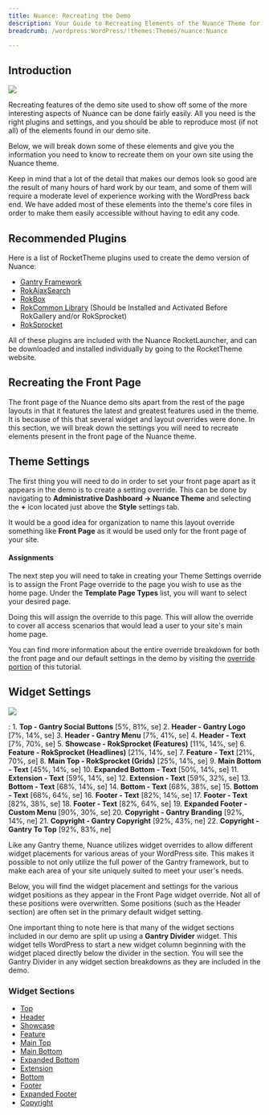 ```yaml
---
title: Nuance: Recreating the Demo
description: Your Guide to Recreating Elements of the Nuance Theme for WordPress
breadcrumb: /wordpress:WordPress/!themes:Themes/nuance:Nuance

---
```


Introduction
-----

![][Nuance]

Recreating features of the demo site used to show off some of the more interesting aspects of Nuance can be done fairly easily. All you need is the right plugins and settings, and you should be able to reproduce most (if not all) of the elements found in our demo site.

Below, we will break down some of these elements and give you the information you need to know to recreate them on your own site using the Nuance theme.

Keep in mind that a lot of the detail that makes our demos look so good are the result of many hours of hard work by our team, and some of them will require a moderate level of experience working with the WordPress back end. We have added most of these elements into the theme's core files in order to make them easily accessible without having to edit any code.

Recommended Plugins
-----

Here is a list of RocketTheme plugins used to create the demo version of Nuance:

* [Gantry Framework][gantry]
* [RokAjaxSearch][rokajaxsearch]
* [RokBox][rokbox]
* [RokCommon Library](http://www.rockettheme.com/wordpress/plugins/rokutilities) (Should be Installed and Activated Before RokGallery and/or RokSprocket)
* [RokSprocket][roksprocket]

All of these plugins are included with the Nuance RocketLauncher, and can be downloaded and installed individually by going to the RocketTheme website.

Recreating the Front Page
-----

The front page of the Nuance demo sits apart from the rest of the page layouts in that it features the latest and greatest features used in the theme. It is because of this that several widget and layout overrides were done. In this section, we will break down the settings you will need to recreate elements present in the front page of the Nuance theme.

Theme Settings
-----

The first thing you will need to do in order to set your front page apart as it appears in the demo is to create a setting override. This can be done by navigating to **Administrative Dashboard -> Nuance Theme** and selecting the **+** icon located just above the **Style** settings tab.

It would be a good idea for organization to name this layout override something like **Front Page** as it would be used only for the front page of your site.

#### Assignments

The next step you will need to take in creating your Theme Settings override is to assign the Front Page override to the page you wish to use as the home page. Under the **Template Page Types** list, you will want to select your desired page.

Doing this will assign the override to this page. This will allow the override to cover all access scenarios that would lead a user to your site's main home page.

You can find more information about the entire override breakdown for both the front page and our default settings in the demo by visiting the [override portion][demooverride] of this tutorial.

Widget Settings
-----

![][theme]

:   1. **Top - Gantry Social Buttons** [5%, 81%, se]
    2. **Header - Gantry Logo** [7%, 14%, se]
    3. **Header - Gantry Menu**  [7%, 41%, se]
    4. **Header - Text** [7%, 70%, se]
    5. **Showcase - RokSprocket (Features)**  [11%, 14%, se]
    6. **Feature - RokSprocket (Headlines)**  [21%, 14%, se]
    7. **Feature - Text**  [21%, 70%, se]
    8. **Main Top - RokSprocket (Grids)**  [25%, 14%, se]
    9. **Main Bottom - Text**  [45%, 14%, se]
    10. **Expanded Bottom - Text**  [50%, 14%, se]
    11. **Extension - Text** [59%, 14%, se]
    12. **Extension - Text** [59%, 32%, se]
    13. **Bottom - Text** [68%, 14%, se]
    14. **Bottom - Text** [68%, 38%, se]
    15. **Bottom - Text** [68%, 64%, se]
    16. **Footer - Text** [82%, 14%, se]
    17. **Footer - Text** [82%, 38%, se]
    18. **Footer - Text** [82%, 64%, se]
    19. **Expanded Footer - Custom Menu** [90%, 30%, se]
    20. **Copyright - Gantry Branding** [92%, 14%, ne]
    21. **Copyright - Gantry Copyright** [92%, 43%, ne]
    22. **Copyright - Gantry To Top** [92%, 83%, ne]

Like any Gantry theme, Nuance utilizes widget overrides to allow different widget placements for various areas of your WordPress site. This makes it possible to not only utilize the full power of the Gantry framework, but to make each area of your site uniquely suited to meet your user's needs.

Below, you will find the widget placement and settings for the various widget positions as they appear in the Front Page widget override. Not all of these positions were overwritten. Some positions (such as the Header section) are often set in the primary default widget setting.

One important thing to note here is that many of the widget sections included in our demo are split up using a **Gantry Divider** widget. This widget tells WordPress to start a new widget column beginning with the widget placed directly below the divider in the section. You will see the Gantry Divider in any widget section breakdowns as they are included in the demo.

### Widget Sections

* [Top][top]
* [Header][header]
* [Showcase][showcase]
* [Feature][feature]
* [Main Top][maintop]
* [Main Bottom][mainbottom]
* [Expanded Bottom][expandedbottom]
* [Extension][extension]
* [Bottom][bottom]
* [Footer][footer]
* [Expanded Footer][expandedfooter]
* [Copyright][copyright]

[gantry]: http://gantry-framework.org/download
[rokajaxsearch]: http://www.rockettheme.com/wordpress/plugins/rokajaxsearch
[rokbox]: http://www.rockettheme.com/wordpress/plugins/rokbox
[roksprocket]: http://www.rockettheme.com/wordpress/plugins/roksprocket
[Nuance]: assets/nuance.jpeg
[roksprocket]: ../../plugins/roksprocket/
[faq]: faq.md
[menu]: ../../start/menu.md
[override]: http://gantry-framework.org/documentation/wordpress/configure/
[header]: demo_header.md
[top]: demo_top.md
[showcase]: demo_showcase.md
[feature]: demo_feature.md
[maintop]: demo_maintop.md
[bottom]: demo_bottom.md
[expandedbottom]: demo_expandedbottom.md
[expandedfooter]: demo_expandedfooter.md
[expandedtop]: demo_expandedtop.md
[mainbottom]: demo_mainbottom.md
[extension]: demo_extension.md
[utility]: demo_utility.md
[copyright]: demo_copyright.md
[bottom]: demo_bottom.md
[post]: demo_posts.md
[footer]: demo_footer.md
[demooverride]: demo_override.md
[sidepanelimage]: assets/demo_4.jpg
[theme]: assets/nuance2.jpeg
[scroll]: assets/scrollwidget.jpg
